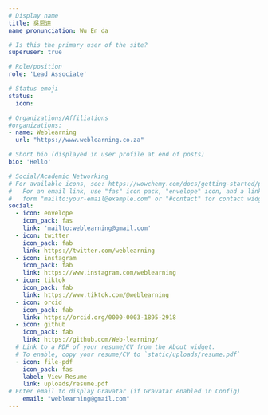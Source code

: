 ```yaml
---
# Display name
title: 吳恩達
name_pronunciation: Wu En da

# Is this the primary user of the site?
superuser: true

# Role/position
role: 'Lead Associate'

# Status emoji
status:
  icon: 

# Organizations/Affiliations
#organizations:
- name: Weblearning
  url: "https://www.weblearning.co.za"

# Short bio (displayed in user profile at end of posts)
bio: 'Hello'

# Social/Academic Networking
# For available icons, see: https://wowchemy.com/docs/getting-started/page-builder/#icons
#   For an email link, use "fas" icon pack, "envelope" icon, and a link in the
#   form "mailto:your-email@example.com" or "#contact" for contact widget.
social:
  - icon: envelope
    icon_pack: fas
    link: 'mailto:weblearning@gmail.com'
  - icon: twitter
    icon_pack: fab
    link: https://twitter.com/weblearning
  - icon: instagram
    icon_pack: fab
    link: https://www.instagram.com/weblearning
  - icon: tiktok
    icon_pack: fab
    link: https://www.tiktok.com/@weblearning
  - icon: orcid
    icon_pack: fab
    link: https://orcid.org/0000-0003-1895-2918
  - icon: github
    icon_pack: fab
    link: https://github.com/Web-learning/
  # Link to a PDF of your resume/CV from the About widget.
  # To enable, copy your resume/CV to `static/uploads/resume.pdf`
  - icon: file-pdf
    icon_pack: fas
    label: View Resume
    link: uploads/resume.pdf
# Enter email to display Gravatar (if Gravatar enabled in Config)
    email: "weblearning@gmail.com"
---
```

